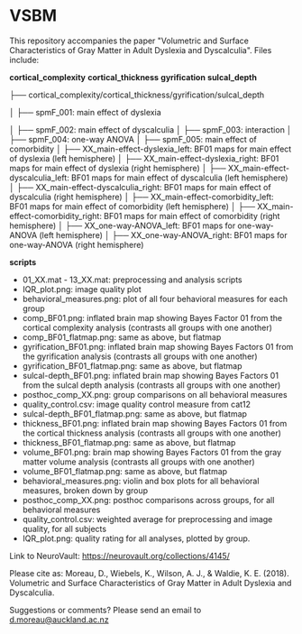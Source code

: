 # VSBM

This repository accompanies the paper "Volumetric and Surface Characteristics of Gray Matter in Adult Dyslexia and Dyscalculia". Files include:

**cortical_complexity**
**cortical_thickness**
**gyrification**
**sulcal_depth**

├── cortical_complexity/cortical_thickness/gyrification/sulcal_depth

│   ├── spmF_001: main effect of dyslexia

│   ├── spmF_002: main effect of dyscalculia
│   ├── spmF_003: interaction
│   ├── spmF_004: one-way ANOVA
│   ├── spmF_005: main effect of comorbidity
│   ├── XX_main-effect-dyslexia_left: BF01 maps for main effect of dyslexia (left hemisphere)
│   ├── XX_main-effect-dyslexia_right: BF01 maps for main effect of dyslexia (right hemisphere)
│   ├── XX_main-effect-dyscalculia_left: BF01 maps for main effect of dyscalculia (left hemisphere)
│   ├── XX_main-effect-dyscalculia_right: BF01 maps for main effect of dyscalculia (right hemisphere)
│   ├── XX_main-effect-comorbidity_left: BF01 maps for main effect of comorbidity (left hemisphere)
│   ├── XX_main-effect-comorbidity_right: BF01 maps for main effect of comorbidity (right hemisphere)
│   ├── XX_one-way-ANOVA_left: BF01 maps for one-way-ANOVA (left hemisphere)
│   ├── XX_one-way-ANOVA_right: BF01 maps for one-way-ANOVA (right hemisphere)

**scripts**



- 01_XX.mat - 13_XX.mat: preprocessing and analysis scripts
- IQR_plot.png: image quality plot
- behavioral_measures.png: plot of all four behavioral measures for each group
- comp_BF01.png: inflated brain map showing Bayes Factor 01 from the cortical complexity analysis (contrasts all groups with one another)
- comp_BF01_flatmap.png: same as above, but flatmap
- gyrification_BF01.png: inflated brain map showing Bayes Factors 01 from the gyrification analysis (contrasts all groups with one another)
- gyrification_BF01_flatmap.png: same as above, but flatmap
- sulcal-depth_BF01.png: inflated brain map showing Bayes Factors 01 from the sulcal depth analysis (contrasts all groups with one another)
- posthoc_comp_XX.png: group comparisons on all behavioral measures
- quality_control.csv: image quality control measure from cat12
- sulcal-depth_BF01_flatmap.png: same as above, but flatmap
- thickness_BF01.png: inflated brain map showing Bayes Factors 01 from the cortical thickness analysis (contrasts all groups with one another)
- thickness_BF01_flatmap.png: same as above, but flatmap
- volume_BF01.png: brain map showing Bayes Factors 01 from the gray matter volume analysis (contrasts all groups with one another)
- volume_BF01_flatmap.png: same as above, but flatmap
- behavioral_measures.png: violin and box plots for all behavioral measures, broken down by group
- posthoc_comp_XX.png: posthoc comparisons across groups, for all behavioral measures
- quality_control.csv: weighted average for preprocessing and image quality, for all subjects
- IQR_plot.png: quality rating for all analyses, plotted by group.

Link to NeuroVault: https://neurovault.org/collections/4145/

Please cite as: Moreau, D., Wiebels, K., Wilson, A. J., & Waldie, K. E. (2018). Volumetric and Surface Characteristics of Gray Matter in Adult Dyslexia and Dyscalculia.

Suggestions or comments? Please send an email to d.moreau@auckland.ac.nz
